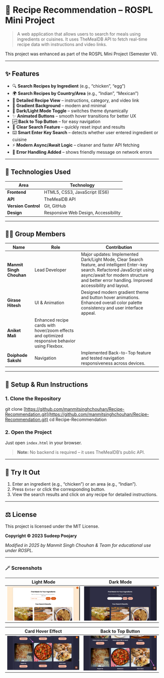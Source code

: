 # 🥗 Recipe Recommendation – ROSPL Mini Project

> A web application that allows users to search for meals using ingredients or cuisines.
> It uses TheMealDB API to fetch real-time recipe data with instructions and video links.

This project was enhanced as part of the ROSPL Mini Project (Semester VI).

---

## ✨ Features

-   🔍 **Search Recipes by Ingredient** (e.g., “chicken”, “egg”)
-   🌍 **Search Recipes by Country/Area** (e.g., “Indian”, “Mexican”)
-   📜 **Detailed Recipe View** – instructions, category, and video link
-   🌈 **Gradient Background** – modern and minimal
-   🌙 **Dark/Light Mode Toggle** – switches theme dynamically
-   ✨ **Animated Buttons** – smooth hover transitions for better UX
-   🆙 **Back to Top Button** – for easy navigation
-   🧹 **Clear Search Feature** – quickly reset input and results
-   ⌨️ **Smart Enter Key Search** – detects whether user entered ingredient or cuisine
-   ⚡ **Modern Async/Await Logic** – cleaner and faster API fetching
-   🧱 **Error Handling Added** – shows friendly message on network errors

---

## 🧠 Technologies Used

| Area            | Technology                                |
| --------------- | ----------------------------------------- |
| **Frontend** | HTML5, CSS3, JavaScript (ES6)             |
| **API** | TheMealDB API                             |
| **Version Control** | Git, GitHub                             |
| **Design** | Responsive Web Design, Accessibility      |

---

## 👨‍💻 Group Members

| Name                  | Role            | Contribution                                                                                              |
| --------------------- | --------------- | --------------------------------------------------------------------------------------------------------- |
| **Manmit Singh Chouhan** | Lead Developer | Major updates: Implemented Dark/Light Mode, Clear Search feature, and intelligent Enter-key search. Refactored JavaScript using async/await for modern structure and better error handling. Improved accessibility and layout. |
| **Girase Hitesh** | UI & Animation | Designed modern gradient theme and button hover animations. Enhanced overall color palette consistency and user interface appeal.|
| **Aniket Mali** | Enhanced recipe cards with hover/zoom effects and optimized responsive behavior using Flexbox. |
| **Doiphode Sakshi**| Navigation  | Implemented Back-to-Top feature and tested navigation responsiveness across devices. |

---

## 🧾 Setup & Run Instructions

### 1. Clone the Repository

git clone [https://github.com/manmitsinghchouhan/Recipe-Recommendation.git](https://github.com/manmitsinghchouhan/Recipe-Recommendation.git)
cd Recipe-Recommendation 

### 2. Open the Project
Just open `index.html` in your browser.
> **Note:** No backend is required – it uses TheMealDB’s public API.

---

## 🚀 Try It Out

1.  Enter an ingredient (e.g., “chicken”) or an area (e.g., “Indian”).
2.  Press `Enter` or click the corresponding button.
3.  View the search results and click on any recipe for detailed instructions.

---

## ⚖️ License

This project is licensed under the MIT License.

**Copyright © 2023 Sudeep Poojary**

*Modified in 2025 by Manmit Singh Chouhan & Team for educational use under ROSPL.*

---

### 🪄 Screenshots

| Light Mode | Dark Mode |
| :---: | :---: |
| ![Light Mode Screenshot](./Images/light-mode.png) | ![Dark Mode Screenshot](./Images/dark-mode.png) |

| Card Hover Effect | Back to Top Button |
| :---: | :---: |
| ![Card Hover Animation](./Images/card-hover.png) | ![Back to Top Feature](./Images/backtotop.png) |
